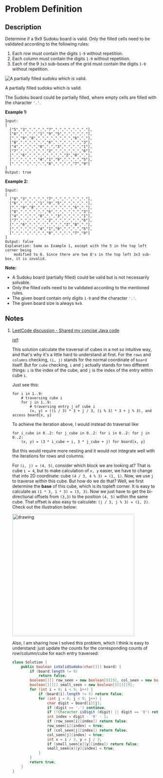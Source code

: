# Problem Definition

## Description

Determine if a 9x9 Sudoku board is valid. Only the filled cells need to be validated according to the following rules:

1. Each row must contain the digits `1-9` without repetition.
2. Each column must contain the digits `1-9` without repetition.
3. Each of the 9 `3x3` sub-boxes of the grid must contain the digits `1-9` without repetition.

![A partially filled sudoku which is valid.](https://upload.wikimedia.org/wikipedia/commons/thumb/f/ff/Sudoku-by-L2G-20050714.svg/250px-Sudoku-by-L2G-20050714.svg.png)

A partially filled sudoku which is valid.

The Sudoku board could be partially filled, where empty cells are filled with the character `'.'`.

**Example 1:**

```text
Input:
[
  ["5","3",".",".","7",".",".",".","."],
  ["6",".",".","1","9","5",".",".","."],
  [".","9","8",".",".",".",".","6","."],
  ["8",".",".",".","6",".",".",".","3"],
  ["4",".",".","8",".","3",".",".","1"],
  ["7",".",".",".","2",".",".",".","6"],
  [".","6",".",".",".",".","2","8","."],
  [".",".",".","4","1","9",".",".","5"],
  [".",".",".",".","8",".",".","7","9"]
]
Output: true
```

**Example 2:**

```text
Input:
[
  ["8","3",".",".","7",".",".",".","."],
  ["6",".",".","1","9","5",".",".","."],
  [".","9","8",".",".",".",".","6","."],
  ["8",".",".",".","6",".",".",".","3"],
  ["4",".",".","8",".","3",".",".","1"],
  ["7",".",".",".","2",".",".",".","6"],
  [".","6",".",".",".",".","2","8","."],
  [".",".",".","4","1","9",".",".","5"],
  [".",".",".",".","8",".",".","7","9"]
]
Output: false
Explanation: Same as Example 1, except with the 5 in the top left corner being
    modified to 8. Since there are two 8's in the top left 3x3 sub-box, it is invalid.
```

**Note:**

* A Sudoku board (partially filled) could be valid but is not necessarily solvable.
* Only the filled cells need to be validated according to the mentioned rules.
* The given board contain only digits `1-9` and the character `'.'`.
* The given board size is always `9x9`.

## Notes

1. [LeetCode discussion - Shared my concise Java code](leetcode.com/explore/interview/card/top-interview-questions-easy/92/array/769/discuss/15450/Shared-my-concise-Java-code/146624)

    [ref](leetcode.com/explore/interview/card/top-interview-questions-easy/92/array/769/discuss/15450/Shared-my-concise-Java-code/115466):

    This solution calculate the traversal of cubes in a not so intuitive way, and that's why it's a little hard to understand at first. For the `rows` and `columns` checking, `(i, j)` stands for the normal coordinate of `board` itself. But for `cube` checking, `i` and `j` actually stands for two different things: `i` is the index of the cube, and `j` is the index of the entry within cube `i`.

    Just see this:

    ```text
    for i in 1..9:
        # traversing cube i
        for j in 1..9:
            # traversing entry j of cube i
            (x, y) = ((i / 3) * 3 + j / 3, (i % 3) * 3 + j % 3), and access board[x, y]
    ```

    To achieve the iteration above, I would instead do traversal like

    ```text
    for i_cube in 0..2: for j_cube in 0..2: for i in 0..2: for j in 0..2:
        (x, y) = (3 * i_cube + i, 3 * j_cube + j) for board[x, y]
    ```

    But this would require more nesting and it would not integrate well with the iterations for rows and columns.

    For `(i, j) = (4, 5)`, consider which block we are looking at? That is cube `i = 4`, but to make calculation of `x, y` easier, we have to change that into 2D coordinate: cube `(4 / 3, 4 % 3) = (1, 1)`. Now, we use `j` to traverse *within* this cube. But how do we do that? Well, we first determine the **base** of this cube, which is its topleft corner. It is easy to calculate as `(1 * 3, 1 * 3) = (3, 3)`. Now we just have to get the bi-directional offsets from `(3,3)` to the position `(4, 5)` within the same cube. That offset is also easy to calculate: `(j / 3, j % 3) = (1, 2)`. Check out the illustration below:

    <img src="http://i63.tinypic.com/21jponl.png" alt="drawing" width="400px" height="400px"/>

    Also, I am sharing how I solved this problem, which I think is easy to understand: just update the counts for the corresponding counts of row/column/cube for each entry traversed:

    ```java
    class Solution {
        public boolean isValidSudoku(char[][] board) {
            if (board.length != 9)
                return false;
            boolean[][] row_seen = new boolean[9][9], col_seen = new boolean[9][9];
            boolean[][][] small_seen = new boolean[3][3][9];
            for (int i = 0; i < 9; i++) {
                if (board[i].length != 9) return false;
                for (int j = 0; j < 9; j++) {
                    char digit = board[i][j];
                    if (digit == '.') continue;
                    if (!Character.isDigit (digit) || digit == '0') return false;
                    int index = digit - '0' - 1;
                    if (row_seen[i][index]) return false;
                    row_seen[i][index] = true;
                    if (col_seen[j][index]) return false;
                    col_seen[j][index] = true;
                    int x = i / 3, y = j / 3;
                    if (small_seen[x][y][index]) return false;
                    small_seen[x][y][index] = true;
                }
            }
            return true;
        }
    }
    ```